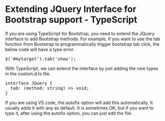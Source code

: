 # Extending JQuery Interface for Bootstrap support - TypeScript

If you are using TypeScript for Bootstrap, you need to extend the JQuery interface to add Bootstrap methods. For example, if you want to use the tab function from Bootstrap to programmatically trigger bootstrap tab click, the below code will have a type error.

<pre>
$('#mytarget').tab('show');
</pre>

With TypeScript, we can extend the interface by just adding the new types in the custom.d.ts file.
<pre>
interface JQuery {
  tab: (method: string) => void;
}
</pre>

If you are using VS code, the autofix option will add this automatically. It usually adds it with any as default. It is sometimes OK, but if you want to type it, after using the autofix option, you can just edit the file.


